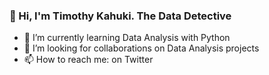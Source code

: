 ###  👋 Hi, I'm Timothy Kahuki. The Data Detective
- 🌱 I’m currently learning Data Analysis with Python 
- 👯 I’m looking for collaborations on Data Analysis projects
- 📫 How to reach me: on Twitter
<!--
**TimKahuki/TimKahuki** is a ✨ _special_ ✨ repository because its `README.md` (this file) appears on your GitHub profile.

Here are some ideas to get you started:


-->

